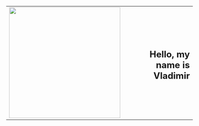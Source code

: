 <table border="0">
    <tr border="0">
        <td border="0">
            <img src="https://media2.giphy.com/media/765ccrAiB0g9z6EApL/giphy.gif" width="300"/>
        </td>
        <td border="0">
            <h2 align=right>Hello, my name is Vladimir</h2>
        </td>
    </tr>
</table>
